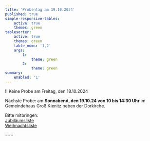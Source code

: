 ```yaml
---
title: 'Probentag am 19.10.2024'
published: true
simple-responsive-tables:
    active: true
    themes: green
tablesorter:
    active: true
    themes: green
    table_nums: '1,2'
    args:
        1:
            theme: green
        2:
            theme: green
summary:
    enabled: '1'
---
```


!! Keine Probe am Freitag, den 18.10.2024

Nächste Probe: am <b>Sonnabend, den 19.10.24 von 10 bis 14:30 Uhr </b>im Gemeindehaus Groß Kienitz neben der Dorkirche.
<br/>

Bitte mitbringen:</br>
[<i class="fa fa-hand-o-right"></i> Jubiläumsliste](/choerchen-intern/choerchennoten/tag:Jubiläumskonzert%202025/query:Jubiläumskonzert%202025)
</br>
[<i class="fa fa-hand-o-right"></i> Weihnachtsliste](/choerchen-intern/choerchennoten/tag:Weihnachtskonzert%202025/query:Weihnachtskonzert%202025)
<br>



===
